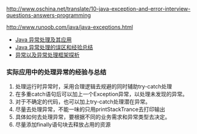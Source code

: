 <http://www.oschina.net/translate/10-java-exception-and-error-interview-questions-answers-programming>

<http://www.runoob.com/java/java-exceptions.html>

* [Java 异常处理及其应用](http://www.ibm.com/developerworks/cn/java/j-lo-exception/)
* [Java 异常处理的误区和经验总结](http://www.ibm.com/developerworks/cn/java/j-lo-exception-misdirection/)
* [异常以及异常处理框架探析](http://www.ibm.com/developerworks/cn/java/j-lo-exceptionframework/index.html)


### 实际应用中的处理异常的经验与总结  
1. 处理运行时异常时，采用合理逻辑去规避的同时辅助try-catch处理  
2. 在多重catch语句后可以加上一个Exception异常，以处理未发现的异常。
3. 对于不确定的代码，也可以加上try-catch处理潜在异常。
4. 尽量去处理异常，不能一味的只用printStackTrance去打印输出
5. 具体如何去处理异常，要根据不同的业务需求和异常类型去决定。
6. 尽量添加finally语句块去释放占用的资源